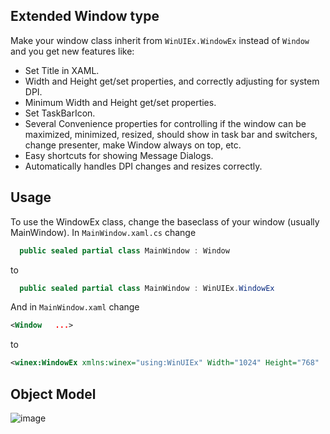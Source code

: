 ## Extended Window type

Make your window class inherit from `WinUIEx.WindowEx` instead of `Window` and you get new features like:
 - Set Title in XAML.
 - Width and Height get/set properties, and correctly adjusting for system DPI.
 - Minimum Width and Height get/set properties.
 - Set TaskBarIcon.
 - Several Convenience properties for controlling if the window can be maximized, minimized, resized, should show in task bar and switchers, change presenter,  make Window always on top, etc.
 - Easy shortcuts for showing Message Dialogs.
 - Automatically handles DPI changes and resizes correctly.

## Usage

To use the WindowEx class, change the baseclass of your window (usually MainWindow).
In `MainWindow.xaml.cs` change 
```cs
  public sealed partial class MainWindow : Window
```
to
```cs
  public sealed partial class MainWindow : WinUIEx.WindowEx
```
And in `MainWindow.xaml` change
```xml
<Window   ...>
```
to
```xml
<winex:WindowEx xmlns:winex="using:WinUIEx" Width="1024" Height="768"  ...>
```

## Object Model

![image](https://user-images.githubusercontent.com/1378165/145076790-1c09c2cb-e2b8-4485-ac89-2b27b0ae1aae.png)

